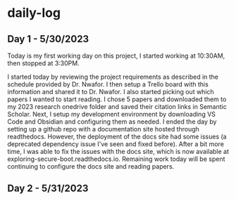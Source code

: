 # daily-log

## Day 1 - 5/30/2023 

Today is my first working day on this project, I started working at 10:30AM, then stopped at 3:30PM. 

I started today by reviewing the project requirements as described in the schedule provided by Dr. Nwafor. I then setup a Trello board with this information and shared it to Dr. Nwafor. I also started picking out which papers I wanted to start reading. I chose 5 papers and downloaded them to my 2023 research onedrive folder and saved their citation links in Semantic Scholar. Next, I setup my development environment by downloading VS Code and Obsidian and configuring them as needed. I ended the day by setting up a github repo with a documentation site hosted through readthedocs. However, the deployment of the docs site had some issues (a deprecated dependency issue I've seen and fixed before). After a bit more time, I was able to fix the issues with the docs site, which is now available at exploring-secure-boot.readthedocs.io. Remaining work today will be spent continuing to configure the docs site and reading papers. 

## Day 2 - 5/31/2023